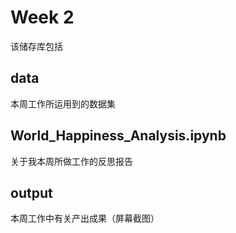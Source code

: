 # Week 2

该储存库包括

## data
本周工作所运用到的数据集

## World_Happiness_Analysis.ipynb

关于我本周所做工作的反思报告

## output
本周工作中有关产出成果（屏幕截图）

